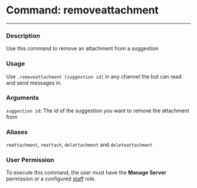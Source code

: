 # Command: removeattachment
---
### Description
Use this command to remove an attachment from a suggestion

### Usage
Use `.removeattachment [suggestion id]` in any channel the bot can read and send messages in.

### Arguments
`suggestion id`: The id of the suggestion you want to remove the attachment from

### Aliases
`rmattachment`, `rmattach`, `delattachment` and `deleteattachment`

### User Permission
To execute this command, the user must have the **Manage Server** permission or a configured [staff](/config/staffroles.md) role.
